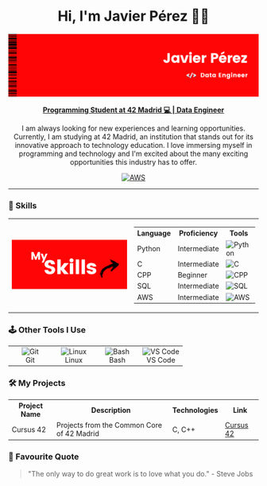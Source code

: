 <html>
<head>
<body>
<div align="center">
  <h1>Hi, I'm Javier Pérez 👋🏼</h1>
</div>
</head>
<link rel="stylesheet" href="https://cdnjs.cloudflare.com/ajax/libs/font-awesome/6.0.0-beta3/css/all.min.css">

<img src="https://github.com/javiperlo/javiperlo/blob/main/assets/banner_red_sin_qr.png">
<br>

<div align="center">
  <p><strong><u>Programming Student at 42 Madrid 💻 | Data Engineer</u></strong></p>
  <p>I am always looking for new experiences and learning opportunities. Currently, I am studying at 42 Madrid, an institution that stands out for its innovative approach to technology education. I love immersing myself in programming and technology and I'm excited about the many exciting opportunities this industry has to offer.</p>
</div>


<div align="center">
  <a href="https://www.linkedin.com/in/javierperezz/">
    <td><img src="https://skillicons.dev/icons?i=linkedin" alt="AWS" width="40px"/></td>
  </a>
</div>

---

### 🥏 Skills

<table>
  <tr>
    <td>
      <img src="https://github.com/javiperlo/javiperlo/blob/main/assets/skills.png" alt="Javier's Profile Picture""/>
    </td>
    <td>
      <table>
        <tr>
          <th>Language</th>
          <th>Proficiency</th>
          <th>Tools</th>
        </tr>
        <tr>
          <td>Python</td>
          <td>Intermediate</td>
          <td><img src="https://skillicons.dev/icons?i=python" alt="Python" width="40px"/></td>
        </tr>
        <tr>
          <td>C</td>
          <td>Intermediate</td>
          <td><img src="https://skillicons.dev/icons?i=c" alt="C" width="40px"/></td>
        </tr>
         <tr>
          <td>CPP</td>
          <td>Beginner</td>
          <td><img src="https://skillicons.dev/icons?i=cpp" alt="CPP" width="40px"/></td>
        </tr>
        <tr>
          <td>SQL</td>
          <td>Intermediate</td>
          <td><img src="https://skillicons.dev/icons?i=mysql" alt="SQL" width="40px"/></td>
        </tr>
        <tr>
          <td>AWS</td>
          <td>Intermediate</td>
          <td><img src="https://skillicons.dev/icons?i=aws" alt="AWS" width="40px"/></td>
        </tr>
      </table>
    </td>
  </tr>
</table>

### 🕹️ Other Tools I Use

<table style="width: 100%;">
  <tr>
    <td style="text-align: center; width: 25%;">
      <img src="https://skillicons.dev/icons?i=git" alt="Git" width="40px" />
      <br>Git
    </td>
    <td style="text-align: center; width: 25%;">
      <img src="https://skillicons.dev/icons?i=linux" alt="Linux" width="40px" />
      <br>Linux
    </td>
    <td style="text-align: center; width: 25%;">
      <img src="https://skillicons.dev/icons?i=bash" alt="Bash" width="40px" />
      <br>Bash
    </td>
    <td style="text-align: center; width: 25%;">
      <img src="https://skillicons.dev/icons?i=vscode" alt="VS Code" width="40px" />
      <br>VS Code
    </td>
  </tr>
</table>

### 🛠️ My Projects

<table style="width: 100%;">
  <tr>
    <th>Project Name</th>
    <th>Description</th>
    <th>Technologies</th>
    <th>Link</th>
  </tr>
  <tr>
    <td>Cursus 42</td>
    <td>Projects from the Common Core of 42 Madrid</td>
    <td>C, C++</td>
    <td><a href="https://github.com/javiperlo/Cursus_42">Cursus 42</a></td>
  </tr>
</table>

### 🧠 Favourite Quote

> "The only way to do great work is to love what you do." - Steve Jobs




